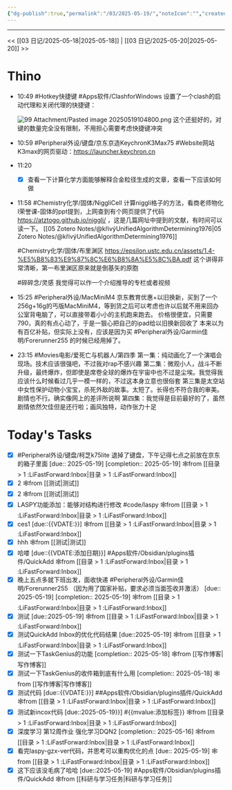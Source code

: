 ```yaml
---
{"dg-publish":true,"permalink":"/03/2025-05-19/","noteIcon":"","created":"2025-01-31T00:35","updated":"2025-07-01T13:38"}
---
```



---
<< [[03 日记/2025-05-18\|2025-05-18]]  |  [[03 日记/2025-05-20\|2025-05-20]]  >>

# Thino
- 10:49 
    #Hotkey快捷键 #Apps软件/ClashforWindows
    设置了一个clash的启动代理和关闭代理的快捷键：
    
    ![99 Attachment/Pasted image 20250519104800.png](/img/user/99%20Attachment/Pasted%20image%2020250519104800.png)
    这个还挺好的，对键的数量完全没有限制，不用担心需要考虑快捷键冲突 
- 10:59 
    #Peripheral外设/键盘/京东京造KeychronK3Max75 #Website网站
    K3max的网页驱动：https://launcher.keychron.cn   
- 11:20 
    - [x] 查看一下计算化学方面能够解释合金粒径生成的文章，查看一下应该如何做 
- 11:58
    #Chemistry化学/固体/NiggliCell
    计算niggli格子的方法，看商老师物化I荣誉课-固体的ppt提到，上网查到有个网页提供了代码 https://atztogo.github.io/niggli/ ，这是几篇网址中提到的文献，有时间可以读一下。
     [[05 Zotero Notes/@křivýUnifiedAlgorithmDetermining1976\|05 Zotero Notes/@křivýUnifiedAlgorithmDetermining1976]]
    
     #Chemistry化学/固体/布里渊区
     https://epsilon.ustc.edu.cn/assets/1.4-%E5%B8%83%E9%87%8C%E6%B8%8A%E5%8C%BA.pdf 这个讲得非常清晰，第一布里渊区原来就是倒基矢的原胞
    
     #碎碎念/灵感 
     我觉得可以作一个介绍推导的专栏或者视频
- 15:25 
    #Peripheral外设/MacMiniM4
    京东教育优惠+以旧换新，买到了一个256g+16g的丐版MacMiniM4，等到货之后可以考虑也许以后就不用来回办公室背电脑了，可以直接带着小小的主机跑来跑去。
    价格很便宜，只需要790，真的有点心动了，于是一狠心把自己的ipad给以旧换新回收了
    本来以为有百亿补贴，但实际上没有，应该是因为买 #Peripheral外设/Garmin佳明/Forerunner255 的时候已经用掉了。 
- 23:15
    #Movies电影/爱死亡与机器人/第四季
    第一集：纯动画化了一个演唱会现场。技术应该很强吧，不过我对rap不感兴趣
    第二集：微观小人，战斗不断升级，最终爆炸，但即使是席卷全球的爆炸在宇宙中也不过是尘埃。我觉得我应该什么时候看过几乎一模一样的，不过这本身立意也很俗套
    第三集是太空站中女性保护动物小宝宝，杀死外敌的故事。太短了。长得也不符合我的审美。剧情也不行。确实像网上的差评所说啊
    第四集：我觉得是目前最好的了，虽然剧情依然欠佳但是还行啦；画风独特，动作张力十足
# Today's Tasks

- [x] #Peripheral外设/键盘/柯芝k75lite 退掉了键盘，下午记得七点之前放在京东的箱子里面  [due:: 2025-05-19]  [completion:: 2025-05-19] 🕸️from [[目录 > 1 :LiFastForward:Inbox\|目录 > 1 :LiFastForward:Inbox]]
- [x] 2 🕸️from [[测试\|测试]]
- [x] 2 🕸️from [[测试\|测试]]
- [x] LASPY功能添加：能够对结构进行修改 #code/laspy  🕸️from [[目录 > 1 :LiFastForward:Inbox\|目录 > 1 :LiFastForward:Inbox]]
- [x] ces1 [due::{{VDATE:}}]  🕸️from [[目录 > 1 :LiFastForward:Inbox\|目录 > 1 :LiFastForward:Inbox]]
- [x] hhh 🕸️from [[测试\|测试]]
- [x] 哈喽 [due::{{VDATE:添加日期}}] #Apps软件/Obsidian/plugins插件/QuickAdd 🕸️from [[目录 > 1 :LiFastForward:Inbox\|目录 > 1 :LiFastForward:Inbox]]
- [x] 晚上五点多就下班出发，面收快递 #Peripheral外设/Garmin佳明/Forerunner255 （因为用了国家补贴，要求必须当面签收并激活）  [due:: 2025-05-19]  [completion:: 2025-05-19] 🕸️from [[目录 > 1 :LiFastForward:Inbox\|目录 > 1 :LiFastForward:Inbox]]
- [x] 测试 [due::2025-05-19] 🕸️from [[目录 > 1 :LiFastForward:Inbox\|目录 > 1 :LiFastForward:Inbox]]
- [x] 测试QuickAdd Inbox的优化代码结果 [due::2025-05-19] 🕸️from [[目录 > 1 :LiFastForward:Inbox\|目录 > 1 :LiFastForward:Inbox]]
- [x] 测试一下TaskGenius的功能 [completion:: 2025-05-18] 🕸️from [[写作博客\|写作博客]]
- [x] 测试一下TaskGenius的收件箱到底有什么用 [completion:: 2025-05-18] 🕸️from [[写作博客\|写作博客]]
- [x] 测试代码 [due::{{VDATE:}}] ##Apps软件/Obsidian/plugins插件/QuickAdd 🕸️from [[目录 > 1 :LiFastForward:Inbox\|目录 > 1 :LiFastForward:Inbox]]
- [x] 测试新incox代码 [due::2025-05-19}}] #{{mvalue:添加标签}} 🕸️from [[目录 > 1 :LiFastForward:Inbox\|目录 > 1 :LiFastForward:Inbox]]
- [x] 深度学习 第12周作业 强化学习DQN2  [completion:: 2025-05-16] 🕸️from [[目录 > 1 :LiFastForward:Inbox\|目录 > 1 :LiFastForward:Inbox]]
- [x] 看完laspy-gzx-ver代码，并思考可以重构优化的点 [due:: 2025-05-19]  🕸️from [[目录 > 1 :LiFastForward:Inbox\|目录 > 1 :LiFastForward:Inbox]]
- [x] 这下应该没毛病了哈哈 [due::2025-05-19] #Apps软件/Obsidian/plugins插件/QuickAdd 🕸️from [[科研与学习任务\|科研与学习任务]]
